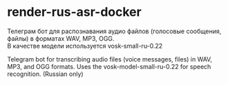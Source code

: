 # render-rus-asr-docker
Телеграм бот для распознавания аудио файлов (голосовые сообщения, файлы) в форматах WAV, MP3, OGG. \
В качестве модели используется vosk-small-ru-0.22

Telegram bot for transcribing audio files (voice messages, files) in WAV, MP3, and OGG formats.
Uses the vosk-model-small-ru-0.22 for speech recognition. (Russian only)
